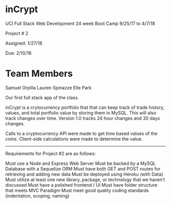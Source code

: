 # inCrypt

UCI Full Stack Web Development 24 week Boot Camp 9/25/17 to 4/7/18

Project # 2

Assigned: 1/27/18

Due: 2/10/18

# Team Members
Samuel Orpilla
Lauren Spinazze
Elle Park

Our first full stack app of the class.

inCrypt is a crytocurrency portfolio that that can keep track of trade history, values, and total portfolio value by storing them in MySQL.  This will also track changes over time. Version 1.0 tracks 24 hour changes and 30 days changes.

Calls to a cryptocurrency API were made to get time based values of the coins. Client-side calculations were made to determine the value.

--------------------------------------------------------------------------------------------------------------------------------------


Requirements for Project #2 are as follows:

Must use a Node and Express Web Server
Must be backed by a MySQL Database with a Sequelize ORM
Must have both GET and POST routes for retrieving and adding new data
Must be deployed using Heroku (with Data)
Must utilize at least one new library, package, or technology that we haven’t discussed
Must have a polished frontend / UI
Must have folder structure that meets MVC Paradigm
Must meet good quality coding standards (indentation, scoping, naming)
